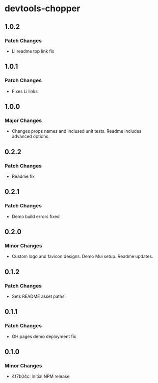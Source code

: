 # devtools-chopper

## 1.0.2

### Patch Changes

- Li readme top link fix

## 1.0.1

### Patch Changes

- Fixes Li links

## 1.0.0

### Major Changes

- Changes props names and inclused unit tests. Readme includes advanced options.

## 0.2.2

### Patch Changes

- Readme fix

## 0.2.1

### Patch Changes

- Demo build errors fixed

## 0.2.0

### Minor Changes

- Custom logo and favicon designs. Demo Mui setup. Readme updates.

## 0.1.2

### Patch Changes

- Sets README asset paths

## 0.1.1

### Patch Changes

- GH pages demo deployment fix

## 0.1.0

### Minor Changes

- 4f7b04c: Initial NPM release

